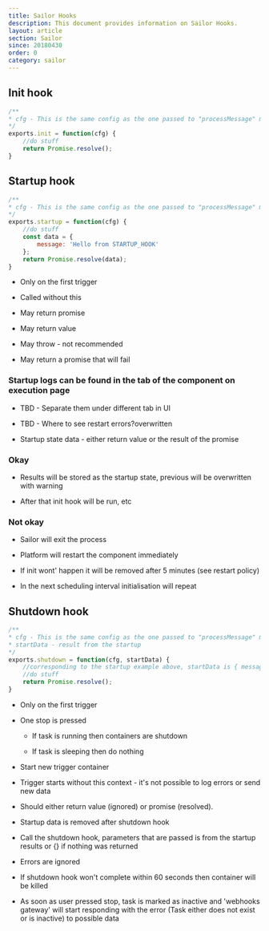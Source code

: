 ```yaml
---
title: Sailor Hooks
description: This document provides information on Sailor Hooks.
layout: article
section: Sailor
since: 20180430
order: 0
category: sailor
---
```


## Init hook

```js
/**
* cfg - This is the same config as the one passed to "processMessage" method of the trigger or action
*/
exports.init = function(cfg) {
    //do stuff
    return Promise.resolve();
}
```

## Startup hook

```js
/**
* cfg - This is the same config as the one passed to "processMessage" method of the trigger or action
*/
exports.startup = function(cfg) {
    //do stuff
    const data = {
        message: 'Hello from STARTUP_HOOK'
    };
    return Promise.resolve(data);
}
```

  * Only on the first trigger

  * Called without this

  * May return promise

  * May return value

  * May throw - not recommended

  * May return a promise that will fail


### Startup logs can be found in the tab of the component on execution page

  * TBD - Separate them under different tab in UI

  * TBD - Where to see restart errors?overwritten

  * Startup state data - either return value or the result of the promise

### Okay

  * Results will be stored as the startup state, previous will be overwritten with warning

  * After that init hook will be run, etc

### Not okay  

  * Sailor will exit the process

  * Platform will restart the component immediately

  * If init wont' happen it will be removed after 5 minutes (see restart policy)

  * In the next scheduling interval initialisation will repeat

## Shutdown hook

```js
/**
* cfg - This is the same config as the one passed to "processMessage" method of the trigger or action
* startData - result from the startup
*/
exports.shutdown = function(cfg, startData) {
    //corresponding to the startup example above, startData is { message: 'Hello from STARTUP_HOOK' }
    //do stuff
    return Promise.resolve();
}
```

  * Only on the first trigger

  * One stop is pressed      

     * If task is running then containers are shutdown

     * If task is sleeping then do nothing

  * Start new trigger container

  * Trigger starts without this context - it's not possible to log errors or send new data

  * Should either return value (ignored) or promise (resolved).

  * Startup data is removed after shutdown hook

  * Call the shutdown hook, parameters that are passed is from the startup results or {} if nothing was returned

  * Errors are ignored

  * If shutdown hook won't complete within 60 seconds then container will be killed

  * As soon as user pressed stop, task is marked as inactive and 'webhooks gateway' will start responding with the error (Task either does not exist or is inactive) to possible data
